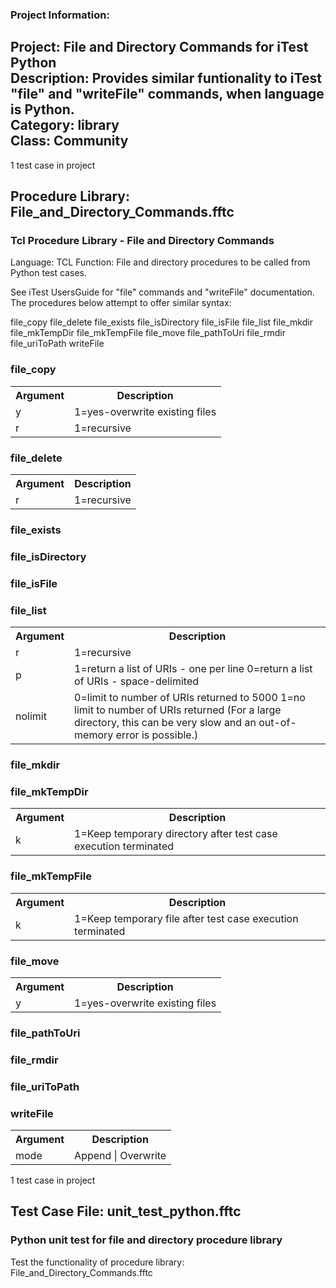 ### Project Information:
Project: File and Directory Commands for iTest Python  
Description: Provides similar funtionality to iTest "file" and "writeFile" commands, when language is Python.  
Category: library  
Class: Community
 ----
1 test case in project
## Procedure Library: File_and_Directory_Commands.fftc
### Tcl Procedure Library - File and Directory Commands
Language: TCL
Function: File and directory procedures to be called from Python test cases. 

See iTest UsersGuide for "file" commands and "writeFile" documentation. The procedures below attempt to offer similar syntax:

file_copy
file_delete
file_exists
file_isDirectory
file_isFile
file_list
file_mkdir
file_mkTempDir
file_mkTempFile
file_move
file_pathToUri
file_rmdir
file_uriToPath
writeFile



### file_copy
<table><tr><th>Argument</th><th>Description</th></tr>
<tr><td>y</td><td>1=yes-overwrite existing files</tr></td>
<tr><td>r</td><td>1=recursive</tr></td></table>

### file_delete
<table><tr><th>Argument</th><th>Description</th></tr>
<tr><td>r</td><td>1=recursive</tr></td></table>

### file_exists
### file_isDirectory
### file_isFile
### file_list
<table><tr><th>Argument</th><th>Description</th></tr>
<tr><td>r</td><td>1=recursive</tr></td>
<tr><td>p</td><td>1=return a list of URIs - one per line
0=return a list of URIs - space-delimited</tr></td>
<tr><td>nolimit</td><td>0=limit to number of URIs returned to 5000
1=no limit to number of URIs returned (For a large directory, this can be very
slow and an out-of-memory error is possible.)</tr></td></table>

### file_mkdir
### file_mkTempDir
<table><tr><th>Argument</th><th>Description</th></tr>
<tr><td>k</td><td>1=Keep temporary directory after test case execution terminated</tr></td></table>

### file_mkTempFile
<table><tr><th>Argument</th><th>Description</th></tr>
<tr><td>k</td><td>1=Keep temporary file after test case execution terminated</tr></td></table>

### file_move
<table><tr><th>Argument</th><th>Description</th></tr>
<tr><td>y</td><td>1=yes-overwrite existing files</tr></td></table>

### file_pathToUri
### file_rmdir
### file_uriToPath
### writeFile
<table><tr><th>Argument</th><th>Description</th></tr>
<tr><td>mode</td><td>Append | Overwrite</tr></td></table>

1 test case in project
## Test Case File: unit_test_python.fftc
### Python unit test for file and directory procedure library
Test the functionality of procedure library:
File_and_Directory_Commands.fftc
